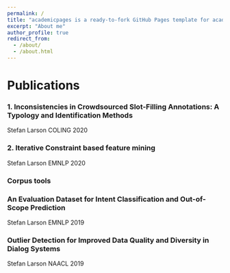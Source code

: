 ```yaml
---
permalink: /
title: "academicpages is a ready-to-fork GitHub Pages template for academic personal websites"
excerpt: "About me"
author_profile: true
redirect_from: 
  - /about/
  - /about.html
---
```


Publications
======

### 1. Inconsistencies in Crowdsourced Slot-Filling Annotations: A Typology and Identification Methods
Stefan Larson
COLING 2020

### 2. Iterative Constraint based feature mining
Stefan Larson
EMNLP 2020

### Corpus tools

### An Evaluation Dataset for Intent Classification and Out-of-Scope Prediction
Stefan Larson
EMNLP 2019

### Outlier Detection for Improved Data Quality and Diversity in Dialog Systems
Stefan Larson
NAACL 2019
